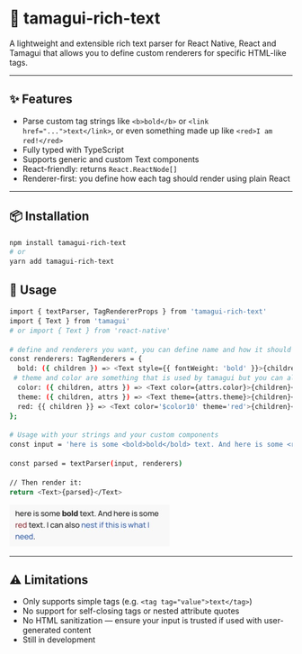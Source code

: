 # 🧩 tamagui-rich-text

A lightweight and extensible rich text parser for React Native, React and Tamagui that allows you to define custom renderers for specific HTML-like tags.

---

## ✨ Features

- Parse custom tag strings like `<b>bold</b>` or `<link href="...">text</link>`, or even something made up like `<red>I am red!</red>`
- Fully typed with TypeScript
- Supports generic and custom Text components
- React-friendly: returns `React.ReactNode[]`
- Renderer-first: you define how each tag should render using plain React

---

## 📦 Installation

```bash
npm install tamagui-rich-text
# or
yarn add tamagui-rich-text
```

## 🔧 Usage

```bash
import { textParser, TagRendererProps } from 'tamagui-rich-text'
import { Text } from 'tamagui'
# or import { Text } from 'react-native'

# define and renderers you want, you can define name and how it should look like
const renderers: TagRenderers = {
  bold: ({ children }) => <Text style={{ fontWeight: 'bold' }}>{children}</Text>,
 # theme and color are something that is used by tamagui but you can also define it for your React components if you wish
  color: ({ children, attrs }) => <Text color={attrs.color}>{children}</Text>,
  theme: ({ children, attrs }) => <Text theme={attrs.theme}>{children}</Text>
  red: {{ children }} => <Text color='$color10' theme='red'>{children}</Text>
};

# Usage with your strings and your custom components
const input = 'here is some <bold>bold</bold> text. And here is some <red>red</red> text. I can also <theme theme="blue"><color color="$color7">nest if this is what I need</color></theme>.'

const parsed = textParser(input, renderers)

// Then render it:
return <Text>{parsed}</Text>
```
![Tamagui Rich Text](./assets/demo.png)

---

## ⚠️ Limitations

- Only supports simple tags (e.g. ```<tag tag="value">text</tag>```)
- No support for self-closing tags or nested attribute quotes
- No HTML sanitization — ensure your input is trusted if used with user-generated content
- Still in development
